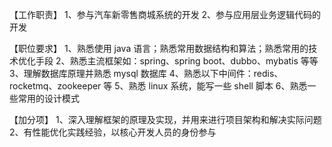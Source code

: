 【工作职责】
1、参与汽车新零售商城系统的开发
2、参与应用层业务逻辑代码的开发

【职位要求】
1、熟悉使用 java 语言；熟悉常用数据结构和算法；熟悉常用的技术优化手段
2、熟悉主流框架如：spring、spring boot、dubbo、mybatis 等等
3、理解数据库原理并熟悉 mysql 数据库
4、熟悉以下中间件：redis、rocketmq、zookeeper 等
5、熟悉 linux 系统，能写一些 shell 脚本
6、熟悉一些常用的设计模式

【加分项】
1、深入理解框架的原理及实现，并用来进行项目架构和解决实际问题
2、有性能优化实践经验，以核心开发人员的身份参与

